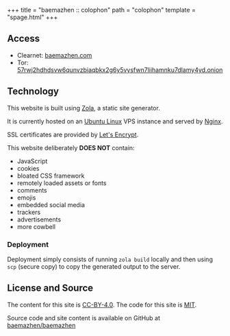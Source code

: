 +++
title = "baemazhen :: colophon"
path = "colophon"
template = "spage.html"
+++

## Access

- Clearnet: [baemazhen.com](https://www.baemazhen.com)
- Tor: [57rwj2hdhdsvw6qunvzbiaqbkx2g6y5vysfwn7liihamnku7dlamy4yd.onion](http://57rwj2hdhdsvw6qunvzbiaqbkx2g6y5vysfwn7liihamnku7dlamy4yd.onion)

## Technology

This website is built using [Zola](https://www.getzola.org/), a static site generator.

It is currently hosted on an [Ubuntu Linux](https://ubuntu.com/server) VPS instance and served by [Nginx](https://nginx.org/).

SSL certificates are provided by [Let's Encrypt](https://letsencrypt.org/).

This website deliberately **DOES NOT** contain:

- JavaScript
- cookies
- bloated CSS framework
- remotely loaded assets or fonts
- comments
- emojis
- embedded social media
- trackers
- advertisements
- more cowbell

### Deployment

Deployment simply consists of running `zola build` locally and then using `scp` (secure copy) to copy the generated output to the server.

## License and Source

The content for this site is [CC-BY-4.0](https://creativecommons.org/licenses/by/4.0/). The code for this site is [MIT](https://opensource.org/licenses/MIT). 

Source code and site content is available on GitHub at [baemazhen/baemazhen](https://github.com/baemazhen/baemazhen)